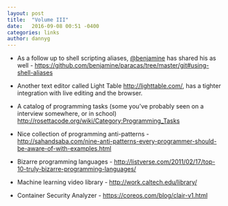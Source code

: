 ```yaml
---
layout: post
title:  "Volume III"
date:   2016-09-08 00:51 -0400
categories: links
author: dannyg
---
```

- As a follow up to shell scripting aliases, [@benjamine](https://github.com/benjamine) has shared his as well - <https://github.com/benjamine/paracas/tree/master/git#using-shell-aliases>

- Another text editor called Light Table <http://lighttable.com/>, has a tighter integration with live editing and the browser.

- A catalog of programming tasks (some you’ve probably seen on a interview somewhere, or in school) <http://rosettacode.org/wiki/Category:Programming_Tasks>

- Nice collection of programming anti-patterns -  <http://sahandsaba.com/nine-anti-patterns-every-programmer-should-be-aware-of-with-examples.html>

- Bizarre programming languages - <http://listverse.com/2011/02/17/top-10-truly-bizarre-programming-languages/>

- Machine learning video library - <http://work.caltech.edu/library/>

- Container Security Analyzer - <https://coreos.com/blog/clair-v1.html>

